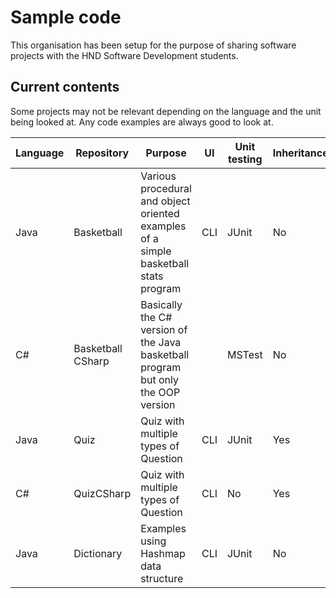 # Sample code

This organisation has been setup for the purpose of sharing software projects with the HND Software Development students.

## Current contents

Some projects may not be relevant depending on the language and the unit being looked at. Any code examples are always good to look at.

| Language | Repository | Purpose | UI | Unit testing | Inheritance | Interfaces |
|---|---|---|---|---|---|---|
| Java | Basketball | Various procedural and object oriented examples of a simple basketball stats program | CLI | JUnit | No | Yes |
| C# | Basketball CSharp | Basically the C# version of the Java basketball program but only the OOP version | | MSTest | No | Yes |
| Java | Quiz | Quiz with multiple types of Question | CLI | JUnit | Yes | No |
| C# | QuizCSharp | Quiz with multiple types of Question | CLI | No | Yes | No |
| Java | Dictionary | Examples using Hashmap data structure | CLI | JUnit | No | No |
